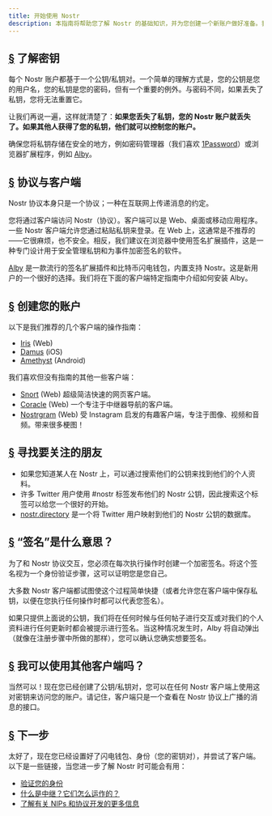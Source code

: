```yaml
---
title: 开始使用 Nostr
description: 本指南将帮助您了解 Nostr 的基础知识，并为您创建一个新账户做好准备。我们将介绍如何创建一个新的闪电钱包，创建一个账户，并安全地登录客户端。
---
```


## [§](#understanding-keys) 了解密钥

每个 Nostr 账户都基于一个公钥/私钥对。一个简单的理解方式是，您的公钥是您的用户名，您的私钥是您的密码，但有一个重要的例外。与密码不同，如果丢失了私钥，您将无法重置它。

让我们再说一遍，这样就清楚了：**如果您丢失了私钥，您的 Nostr 账户就丢失了。如果其他人获得了您的私钥，他们就可以控制您的账户。**

确保您将私钥存储在安全的地方，例如密码管理器（我们喜欢 [1Password](https://1password.com/)）或浏览器扩展程序，例如 [Alby](https://getalby.com/#alby-extension)。

## [§](#protocol-vs-client) 协议与客户端

Nostr 协议本身只是一个协议；一种在互联网上传递消息的约定。

您将通过客户端访问 Nostr（协议）。客户端可以是 Web、桌面或移动应用程序。一些 Nostr 客户端允许您通过粘贴私钥来登录。在 Web 上，这通常是不推荐的——它很麻烦，也不安全。相反，我们建议在浏览器中使用签名扩展插件，这是一种专门设计用于安全管理私钥和为事件加密签名的软件。

[Alby](https://getalby.com?utm_source=nostr.how&ref=nostr.how) 是一款流行的签名扩展插件和比特币闪电钱包，内置支持 Nostr。这是新用户的一个很好的选择。我们将在下面的客户端特定指南中介绍如何安装 Alby。

## [§](#create-your-account) 创建您的账户

以下是我们推荐的几个客户端的操作指南：

-   [Iris](/zh/guides/iris) (Web)
-   [Damus](/zh/guides/damus) (iOS)
-   [Amethyst](/zh/guides/amethyst) (Android)

我们喜欢但没有指南的其他一些客户端：

-   [Snort](https://snort.social?utm_source=nostr.how&ref=nostr.how) (Web) 超级简洁快速的网页客户端。
-   [Coracle](https://coracle.social?utm_source=nostr.how&ref=nostr.how) (Web) 一个专注于中继器导航的客户端。
-   [Nostrgram](https://nostrgram.co?utm_source=nostr.how&ref=nostr.how) (Web) 受 Instagram 启发的有趣客户端，专注于图像、视频和音频。带来很多梗图！

## [§](#find-friends) 寻找要关注的朋友

-   如果您知道某人在 Nostr 上，可以通过搜索他们的公钥来找到他们的个人资料。
-   许多 Twitter 用户使用 #nostr 标签发布他们的 Nostr 公钥，因此搜索这个标签可以给您一个很好的开始。
-   [nostr.directory](https://nostr.directory?utm_source=nostr.how&ref=nostr.how) 是一个将 Twitter 用户映射到他们的 Nostr 公钥的数据库。

## [§](#whats-signing) “签名”是什么意思？

为了和 Nostr 协议交互，您必须在每次执行操作时创建一个加密签名。将这个签名视为一个身份验证步骤，这可以证明您是您自己。

大多数 Nostr 客户端都试图使这个过程简单快捷（或者允许您在客户端中保存私钥，以便在您执行任何操作时都可以代表您签名）。

如果只提供上面说的公钥，我们将在任何时候与任何帖子进行交互或对我们的个人资料进行任何更新时都会被提示进行签名。当这种情况发生时，Alby 将自动弹出（就像在注册步骤中所做的那样），您可以确认您确实想要签名。

## [§](#can-i-use-other-clients) 我可以使用其他客户端吗？

当然可以！现在您已经创建了公钥/私钥对，您可以在任何 Nostr 客户端上使用这对密钥来访问您的账户。请记住，客户端只是一个查看在 Nostr 协议上广播的消息的接口。

## [§](#next-steps) 下一步

太好了，现在您已经设置好了闪电钱包、身份（您的密钥对），并尝试了客户端。以下是一些链接，当您进一步了解 Nostr 时可能会有用：

-   [验证您的身份](/zh/guides/get-verified)
-   [什么是中继？它们怎么运作的？](/zh/relays)
-   [了解有关 NIPs 和协议开发的更多信息](/zh/the-protocol)
